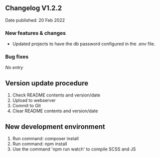 ## Changelog V1.2.2 ##
Date published: 20 Feb 2022

### New features & changes ###
- Updated projects to have the db password configured in the .env file.

### Bug fixes ###
<em>No entry</em>

## Version update procedure ##
1. Check README contents and version/date
2. Upload to webserver
3. Commit to Git
4. Clear README contents and version/date

## New development environment ##
1. Run command: composer install
2. Run command: npm install
3. Use the command 'npm run watch' to compile SCSS and JS
